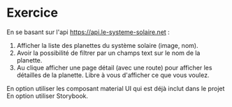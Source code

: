 # Exercice

En se basant sur l'api https://api.le-systeme-solaire.net :

1. Afficher la liste des planettes du système solaire (image, nom).
2. Avoir la possibilité de filtrer par un champs text sur le nom de la planette.
3. Au clique afficher une page détail (avec une route) pour afficher les détailles de la planette. Libre à vous d'afficher ce que vous voulez.

En option utiliser les composant material UI qui est déjà inclut dans le projet En option utiliser Storybook.
